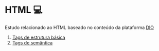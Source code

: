# HTML :computer:
Estudo relacionado ao HTML baseado no conteúdo da plataforma [DIO](https://web.dio.me/track/carrefour-web-developer)

1. [Tags de estrutura básica](basictags.md)
2. [Tags de semântica](semantictags.md)